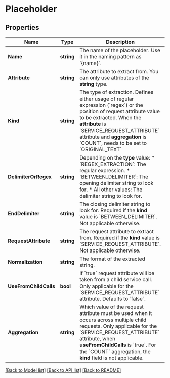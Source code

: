 # Placeholder

## Properties

Name | Type | Description | Notes
------------ | ------------- | ------------- | -------------
**Name** | **string** | The name of the placeholder. Use it in the naming pattern as &#x60;{name}&#x60;. | 
**Attribute** | **string** | The attribute to extract from. You can only use attributes of the **string** type. | 
**Kind** | **string** | The type of extraction.    Defines either usage of regular expression (&#x60;regex&#x60;) or the position of request attribute value to be extracted.   When the **attribute** is &#x60;SERVICE_REQUEST_ATTRIBUTE&#x60; attribute and **aggregation** is &#x60;COUNT&#x60;, needs to be set to &#x60;ORIGINAL_TEXT&#x60; | 
**DelimiterOrRegex** | **string** | Depending on the **type** value:    * &#x60;REGEX_EXTRACTION&#x60;: The regular expression.   * &#x60;BETWEEN_DELIMITER&#x60;: The opening delimiter string to look for.   * All other values: The delimiter string to look for. | [optional] 
**EndDelimiter** | **string** | The closing delimiter string to look for.    Required if the **kind** value is &#x60;BETWEEN_DELIMITER&#x60;. Not applicable otherwise. | [optional] 
**RequestAttribute** | **string** | The request attribute to extract from.    Required if the **kind** value is &#x60;SERVICE_REQUEST_ATTRIBUTE&#x60;. Not applicable otherwise. | [optional] 
**Normalization** | **string** | The format of the extracted string. | [optional] 
**UseFromChildCalls** | **bool** | If &#x60;true&#x60; request attribute will be taken from a child service call.    Only applicable for the &#x60;SERVICE_REQUEST_ATTRIBUTE&#x60; attribute. Defaults to &#x60;false&#x60;. | [optional] 
**Aggregation** | **string** | Which value of the request attribute must be used when it occurs across multiple child requests.   Only applicable for the &#x60;SERVICE_REQUEST_ATTRIBUTE&#x60; attribute, when **useFromChildCalls** is &#x60;true&#x60;.   For the &#x60;COUNT&#x60; aggregation, the **kind** field is not applicable. | [optional] 

[[Back to Model list]](../README.md#documentation-for-models) [[Back to API list]](../README.md#documentation-for-api-endpoints) [[Back to README]](../README.md)


